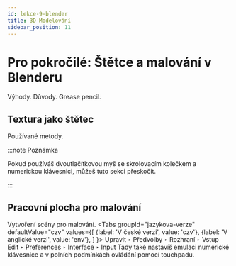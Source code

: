 ```yaml
---
id: lekce-9-blender
title: 3D Modelování
sidebar_position: 11
---
```


# Pro pokročilé: Štětce a malování v Blenderu
Výhody. Důvody. Grease pencil.
## Textura jako štětec
Používané metody.

:::note Poznámka

 Pokud používáš dvoutlačítkovou myš se skrolovacím kolečkem a numerickou klávesnici, můžeš tuto sekci přeskočit.

:::
## Pracovní plocha pro malování
Vytvoření scény pro malování.
<Tabs
  groupId="jazykova-verze"
  defaultValue="czv"
  values={[
    {label: 'V české verzi', value: 'czv'},
    {label: 'V anglické verzi', value: 'env'},
  ]
}>
<TabItem value="czv">Upravit ‣ Předvolby ‣ Rozhraní ‣ Vstup</TabItem>
<TabItem value="env">Edit ‣ Preferences ‣ Interface ‣ Input</TabItem>
</Tabs>
Tady také nastavíš emulaci numerické klávesnice a v polních podmínkách ovládání pomocí touchpadu.
